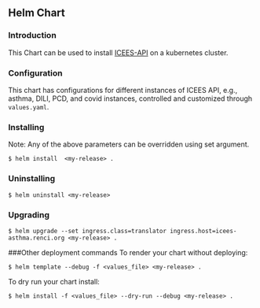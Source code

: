 ## Helm Chart
### Introduction 

This Chart can be used to install [ICEES-API](https://github.com/NCATS-Tangerine/icees-api) on a kubernetes cluster.

### Configuration

This chart has configurations for different instances of ICEES API, e.g., asthma, DILI, PCD, and covid instances, controlled and customized through `values.yaml`.

### Installing 

Note:  Any of the above parameters can be overridden using set argument. 
```shell script
$ helm install  <my-release> . 
```

### Uninstalling

```shell script
$ helm uninstall <my-release>
```

### Upgrading

```shell script
$ helm upgrade --set ingress.class=translator ingress.host=icees-asthma.renci.org <my-release> . 
```

###Other deployment commands
To render your chart without deploying:

```shell script
$ helm template --debug -f <values_file> <my-release> .
```

To dry run your chart install: 
```shell script
$ helm install -f <values_file> --dry-run --debug <my-release> .
```
